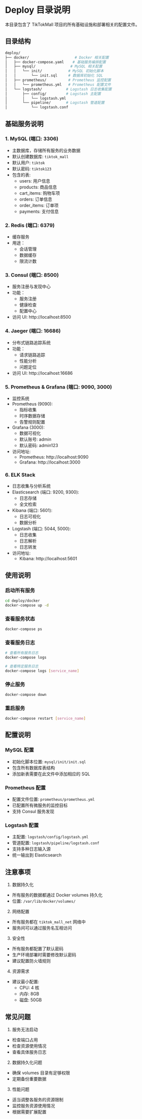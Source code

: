# Deploy 目录说明

本目录包含了 TikTokMall 项目的所有基础设施和部署相关的配置文件。

## 目录结构

```bash
deploy/
├── docker/                     # Docker 相关配置
│   ├── docker-compose.yaml    # 基础服务编排配置
│   ├── mysql/                # MySQL 相关配置
│   │   └── init/            # MySQL 初始化脚本
│   │       └── init.sql     # 数据库初始化 SQL
│   ├── prometheus/          # Prometheus 监控配置
│   │   └── prometheus.yml   # Prometheus 配置文件
│   └── logstash/           # Logstash 日志收集配置
│       ├── config/         # Logstash 主配置
│       │   └── logstash.yml
│       └── pipeline/       # Logstash 管道配置
│           └── logstash.conf
```

## 基础服务说明

### 1. MySQL (端口: 3306)
- 主数据库，存储所有服务的业务数据
- 默认创建数据库: `tiktok_mall`
- 默认用户: `tiktok`
- 默认密码: `tiktok123`
- 包含的表:
  - users: 用户信息
  - products: 商品信息
  - cart_items: 购物车项
  - orders: 订单信息
  - order_items: 订单项
  - payments: 支付信息

### 2. Redis (端口: 6379)
- 缓存服务
- 用途：
  - 会话管理
  - 数据缓存
  - 限流计数

### 3. Consul (端口: 8500)
- 服务注册与发现中心
- 功能：
  - 服务注册
  - 健康检查
  - 配置中心
- 访问 UI: http://localhost:8500

### 4. Jaeger (端口: 16686)
- 分布式链路追踪系统
- 功能：
  - 请求链路追踪
  - 性能分析
  - 问题定位
- 访问 UI: http://localhost:16686

### 5. Prometheus & Grafana (端口: 9090, 3000)
- 监控系统
- Prometheus (9090):
  - 指标收集
  - 时序数据存储
  - 告警规则配置
- Grafana (3000):
  - 数据可视化
  - 默认账号: admin
  - 默认密码: admin123
- 访问地址:
  - Prometheus: http://localhost:9090
  - Grafana: http://localhost:3000

### 6. ELK Stack
- 日志收集与分析系统
- Elasticsearch (端口: 9200, 9300):
  - 日志存储
  - 全文检索
- Kibana (端口: 5601):
  - 日志可视化
  - 数据分析
- Logstash (端口: 5044, 5000):
  - 日志收集
  - 日志解析
  - 日志转发
- 访问地址:
  - Kibana: http://localhost:5601

## 使用说明

### 启动所有服务
```bash
cd deploy/docker
docker-compose up -d
```

### 查看服务状态
```bash
docker-compose ps
```

### 查看服务日志
```bash
# 查看所有服务日志
docker-compose logs

# 查看特定服务日志
docker-compose logs [service_name]
```

### 停止服务
```bash
docker-compose down
```

### 重启服务
```bash
docker-compose restart [service_name]
```

## 配置说明

### MySQL 配置
- 初始化脚本位置: `mysql/init/init.sql`
- 包含所有数据库表结构
- 添加新表需要在此文件中添加相应的 SQL

### Prometheus 配置
- 配置文件位置: `prometheus/prometheus.yml`
- 已配置所有微服务的监控目标
- 支持 Consul 服务发现

### Logstash 配置
- 主配置: `logstash/config/logstash.yml`
- 管道配置: `logstash/pipeline/logstash.conf`
- 支持多种日志输入源
- 统一输出到 Elasticsearch

## 注意事项

1. 数据持久化
- 所有服务的数据都通过 Docker volumes 持久化
- 位置: `/var/lib/docker/volumes/`

2. 网络配置
- 所有服务都在 `tiktok_mall_net` 网络中
- 服务间可以通过服务名互相访问

3. 安全性
- 所有服务都配置了默认密码
- 生产环境部署时需要修改默认密码
- 建议配置防火墙规则

4. 资源需求
- 建议最小配置:
  - CPU: 4 核
  - 内存: 8GB
  - 磁盘: 50GB

## 常见问题

1. 服务无法启动
- 检查端口占用
- 检查资源使用情况
- 查看具体服务日志

2. 数据持久化问题
- 确保 volumes 目录有足够权限
- 定期备份重要数据

3. 性能问题
- 适当调整各服务的资源限制
- 监控服务资源使用情况
- 根据需要扩展配置 